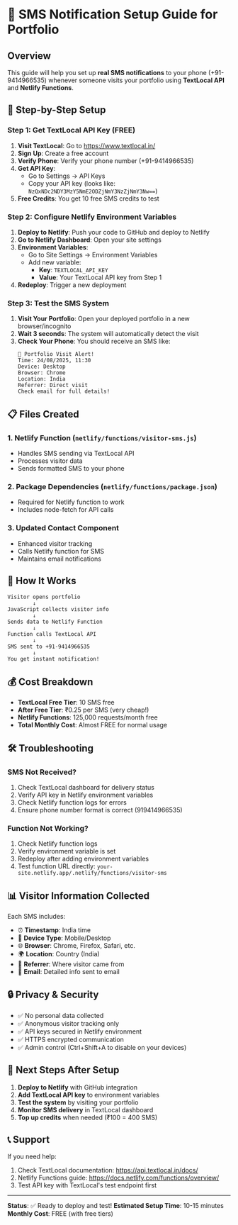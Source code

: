 # 📱 SMS Notification Setup Guide for Portfolio

## Overview
This guide will help you set up **real SMS notifications** to your phone (+91-9414966535) whenever someone visits your portfolio using **TextLocal API** and **Netlify Functions**.

## 🚀 Step-by-Step Setup

### Step 1: Get TextLocal API Key (FREE)

1. **Visit TextLocal**: Go to https://www.textlocal.in/
2. **Sign Up**: Create a free account
3. **Verify Phone**: Verify your phone number (+91-9414966535)
4. **Get API Key**: 
   - Go to Settings → API Keys
   - Copy your API key (looks like: `NzQxNDc2NDY3MzY5NmE2ODZjNmY3NzZjNmY3Nw==`)
5. **Free Credits**: You get 10 free SMS credits to test

### Step 2: Configure Netlify Environment Variables

1. **Deploy to Netlify**: Push your code to GitHub and deploy to Netlify
2. **Go to Netlify Dashboard**: Open your site settings
3. **Environment Variables**: 
   - Go to Site Settings → Environment Variables
   - Add new variable:
     - **Key**: `TEXTLOCAL_API_KEY`
     - **Value**: Your TextLocal API key from Step 1
4. **Redeploy**: Trigger a new deployment

### Step 3: Test the SMS System

1. **Visit Your Portfolio**: Open your deployed portfolio in a new browser/incognito
2. **Wait 3 seconds**: The system will automatically detect the visit
3. **Check Your Phone**: You should receive an SMS like:
   ```
   🚨 Portfolio Visit Alert!
   Time: 24/08/2025, 11:30
   Device: Desktop
   Browser: Chrome
   Location: India
   Referrer: Direct visit
   Check email for full details!
   ```

## 📋 Files Created

### 1. Netlify Function (`netlify/functions/visitor-sms.js`)
- Handles SMS sending via TextLocal API
- Processes visitor data
- Sends formatted SMS to your phone

### 2. Package Dependencies (`netlify/functions/package.json`)
- Required for Netlify function to work
- Includes node-fetch for API calls

### 3. Updated Contact Component
- Enhanced visitor tracking
- Calls Netlify function for SMS
- Maintains email notifications

## 🔧 How It Works

```
Visitor opens portfolio
        ↓
JavaScript collects visitor info
        ↓
Sends data to Netlify Function
        ↓
Function calls TextLocal API
        ↓
SMS sent to +91-9414966535
        ↓
You get instant notification!
```

## 💰 Cost Breakdown

- **TextLocal Free Tier**: 10 SMS free
- **After Free Tier**: ₹0.25 per SMS (very cheap!)
- **Netlify Functions**: 125,000 requests/month free
- **Total Monthly Cost**: Almost FREE for normal usage

## 🛠️ Troubleshooting

### SMS Not Received?
1. Check TextLocal dashboard for delivery status
2. Verify API key in Netlify environment variables
3. Check Netlify function logs for errors
4. Ensure phone number format is correct (919414966535)

### Function Not Working?
1. Check Netlify function logs
2. Verify environment variable is set
3. Redeploy after adding environment variables
4. Test function URL directly: `your-site.netlify.app/.netlify/functions/visitor-sms`

## 📊 Visitor Information Collected

Each SMS includes:
- ⏰ **Timestamp**: India time
- 📱 **Device Type**: Mobile/Desktop
- 🌐 **Browser**: Chrome, Firefox, Safari, etc.
- 🌍 **Location**: Country (India)
- 🔗 **Referrer**: Where visitor came from
- 📧 **Email**: Detailed info sent to email

## 🔒 Privacy & Security

- ✅ No personal data collected
- ✅ Anonymous visitor tracking only
- ✅ API keys secured in Netlify environment
- ✅ HTTPS encrypted communication
- ✅ Admin control (Ctrl+Shift+A to disable on your devices)

## 🎯 Next Steps After Setup

1. **Deploy to Netlify** with GitHub integration
2. **Add TextLocal API key** to environment variables
3. **Test the system** by visiting your portfolio
4. **Monitor SMS delivery** in TextLocal dashboard
5. **Top up credits** when needed (₹100 = 400 SMS)

## 📞 Support

If you need help:
1. Check TextLocal documentation: https://api.textlocal.in/docs/
2. Netlify Functions guide: https://docs.netlify.com/functions/overview/
3. Test API key with TextLocal's test endpoint first

---

**Status**: ✅ Ready to deploy and test!
**Estimated Setup Time**: 10-15 minutes
**Monthly Cost**: FREE (with free tiers)